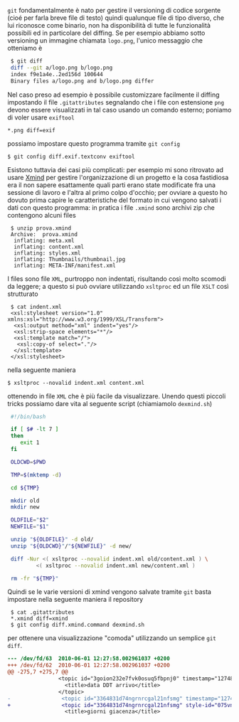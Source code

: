<!--
.. title: git: come impostare un diff custom per file binari
.. slug: git-come-impostare-un-diff-custom-per-file-binari
.. date: 2010-06-01 00:00:00
.. tags: 
.. category: 
.. link: 
.. description: 
.. type: text
-->

``git`` fondamentalmente è nato per gestire il versioning di codice sorgente
(cioé per farla breve file di testo) quindi qualunque file di tipo diverso, che
lui riconosce come binario, non ha disponibilità di tutte le funzionalità
possibili ed in particolare del diffing. Se per esempio abbiamo sotto
versioning un immagine chiamata ``logo.png``, l'unico messaggio che otteniamo è

```bash
 $ git diff
 diff --git a/logo.png b/logo.png
 index f9e1a4e..2ed156d 100644
 Binary files a/logo.png and b/logo.png differ
```
Nel caso preso ad esempio è possibile customizzare facilmente il diffing impostando il file ``.gitattributes`` segnalando che i file con estensione ``png`` devono essere visualizzati in tal caso usando un comando esterno; poniamo di voler usare ``exiftool``

    *.png diff=exif

possiamo impostare questo programma tramite ``git config``

    $ git config diff.exif.textconv exiftool

Esistono tuttavia dei casi più complicati: per esempio mi sono ritrovato ad
usare [Xmind](http://www.xmind.net/) per gestire l'organizzazione di un
progetto e la cosa fastidiosa era il non sapere esattamente quali parti erano
state modificate fra una sessione di lavoro e l'altra al primo colpo d'occhio;
per ovviare a questo ho dovuto prima capire le caratteristiche del formato in
cui vengono salvati i dati con questo programma: in pratica i file ``.xmind``
sono archivi zip che contengono alcuni files

     $ unzip prova.xmind
     Archive:  prova.xmind
      inflating: meta.xml            
      inflating: content.xml         
      inflating: styles.xml          
      inflating: Thumbnails/thumbnail.jpg  
      inflating: META-INF/manifest.xml

I files sono file ``XML``, purtroppo non indentati, risultando così molto
scomodi da leggere; a questo si può ovviare utilizzando ``xsltproc`` ed un file
``XSLT`` così strutturato

     $ cat indent.xml
     <xsl:stylesheet version="1.0" xmlns:xsl="http://www.w3.org/1999/XSL/Transform">
      <xsl:output method="xml" indent="yes"/>
      <xsl:strip-space elements="*"/>
      <xsl:template match="/">
       <xsl:copy-of select="."/>
      </xsl:template>
     </xsl:stylesheet>

nella seguente maniera

    $ xsltproc --novalid indent.xml content.xml

ottenendo in file ``XML`` che è più facile da visualizzare. Unendo questi
piccoli tricks possiamo dare vita al seguente script (chiamiamolo
``dexmind.sh``)

```bash
 #!/bin/bash

 if [ $# -lt 7 ]
 then
	exit 1
 fi

 OLDCWD=$PWD

 TMP=$(mktemp -d)

 cd ${TMP}

 mkdir old
 mkdir new

 OLDFILE="$2"
 NEWFILE="$1"

 unzip "${OLDFILE}" -d old/
 unzip "${OLDCWD}"/"${NEWFILE}" -d new/

 diff -Nur <( xsltproc --novalid indent.xml old/content.xml ) \
         <( xsltproc --novalid indent.xml new/content.xml )

 rm -fr "${TMP}"
```
Quindi se le varie versioni di xmind vengono salvate tramite ``git`` basta impostare nella seguente maniera il repository

     $ cat .gitattributes
     *.xmind diff=xmind
     $ git config diff.xmind.command dexmind.sh

per ottenere una visualizzazione "comoda" utilizzando un semplice ``git diff``.

```diff
--- /dev/fd/63  2010-06-01 12:27:58.002961037 +0200
+++ /dev/fd/62  2010-06-01 12:27:58.002961037 +0200
@@ -275,7 +275,7 @@
                <topic id="3goion232e7fvk0osuq5fbpnj0" timestamp="1274806579104
                  <title>data DDT arrivo</title>
                </topic>
-                <topic id="3364831d74ngrnrcgal21nfsmg" timestamp="1274806583479
+                <topic id="3364831d74ngrnrcgal21nfsmg" style-id="075vnn7k0jvogp
                  <title>giorni giacenza</title>
```